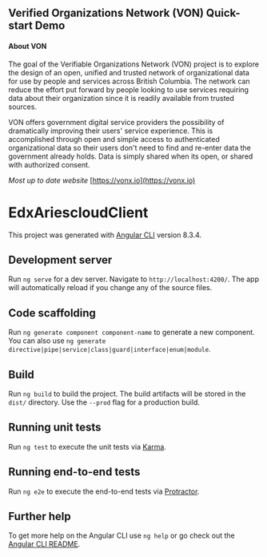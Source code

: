 ## Verified Organizations Network (VON) Quick-start Demo

#### About VON

The goal of the Verifiable Organizations Network (VON) project is to explore the design of an open, unified and trusted network of organizational data for use by people and services across British Columbia. The network can reduce the effort put forward by people looking to use services requiring data about their organization since it is readily available from trusted sources.

VON offers government digital service providers the possibility of dramatically improving their users' service experience. This is accomplished through open and simple access to authenticated organizational data so their users don't need to find and re-enter data the government already holds. Data is simply shared when its open, or shared with authorized consent.

*Most up to date website* [https://vonx.io](https://vonx.io)

# EdxAriescloudClient

This project was generated with [Angular CLI](https://github.com/angular/angular-cli) version 8.3.4.

## Development server

Run `ng serve` for a dev server. Navigate to `http://localhost:4200/`. The app will automatically reload if you change any of the source files.

## Code scaffolding

Run `ng generate component component-name` to generate a new component. You can also use `ng generate directive|pipe|service|class|guard|interface|enum|module`.

## Build

Run `ng build` to build the project. The build artifacts will be stored in the `dist/` directory. Use the `--prod` flag for a production build.

## Running unit tests

Run `ng test` to execute the unit tests via [Karma](https://karma-runner.github.io).

## Running end-to-end tests

Run `ng e2e` to execute the end-to-end tests via [Protractor](http://www.protractortest.org/).

## Further help

To get more help on the Angular CLI use `ng help` or go check out the [Angular CLI README](https://github.com/angular/angular-cli/blob/master/README.md).
